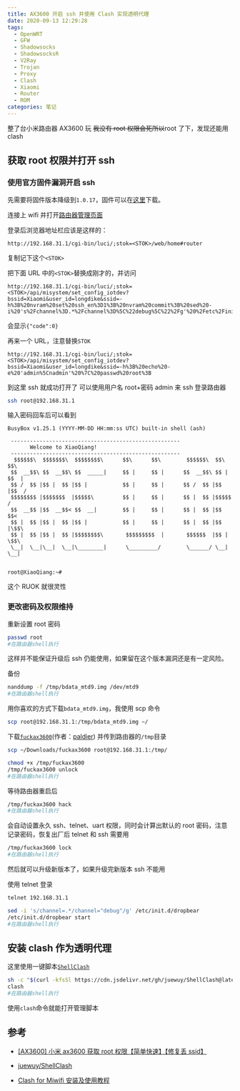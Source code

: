 ```yaml
---
title: AX3600 开启 ssh 并使用 Clash 实现透明代理
date: 2020-09-13 12:29:28
tags:
  - OpenWRT
  - GFW
  - Shadowsocks
  - ShadowsocksR
  - V2Ray
  - Trojan
  - Proxy
  - Clash
  - Xiaomi
  - Router
  - ROM
categories: 笔记
---
```


整了台小米路由器 AX3600 玩 ~~我没有 root 权限会死所以~~root 了下，发现还能用 clash

<!-- more -->

## 获取 root 权限并打开 ssh

### 使用官方固件漏洞开启 ssh

先需要将固件版本降级到`1.0.17`，固件可以在[这里](https://drive.google.com/drive/folders/1tIjKMNSSrkYm8vBGmk-gPTjTrYuREGLt)下载。

连接上 wifi 并打开[路由器管理页面](http://192.168.31.1/)

登录后浏览器地址栏应该是这样的：

```text
http://192.168.31.1/cgi-bin/luci/;stok=<STOK>/web/home#router
```

复制记下这个`<STOK>`

把下面 URL 中的`<STOK>`替换成刚才的，并访问

```text
http://192.168.31.1/cgi-bin/luci/;stok=<STOK>/api/misystem/set_config_iotdev?bssid=Xiaomi&user_id=longdike&ssid=-h%3B%20nvram%20set%20ssh_en%3D1%3B%20nvram%20commit%3B%20sed%20-i%20's%2Fchannel%3D.*%2Fchannel%3D%5C%22debug%5C%22%2Fg'%20%2Fetc%2Finit.d%2Fdropbear%3B%20%2Fetc%2Finit.d%2Fdropbear%20start%3B
```

会显示`{"code":0}`

再来一个 URL，注意替换`STOK`

```text
http://192.168.31.1/cgi-bin/luci/;stok=<STOK>/api/misystem/set_config_iotdev?bssid=Xiaomi&user_id=longdike&ssid=-h%3B%20echo%20-e%20'admin%5Cnadmin'%20%7C%20passwd%20root%3B
```

到这里 ssh 就成功打开了
可以使用用户名 root+密码 admin 来 ssh 登录路由器

```sh
ssh root@192.168.31.1
```

输入密码回车后可以看到

```text
BusyBox v1.25.1 (YYYY-MM-DD HH:mm:ss UTC) built-in shell (ash)

 -----------------------------------------------------
       Welcome to XiaoQiang!
 -----------------------------------------------------
  $$$$$$\  $$$$$$$\  $$$$$$$$\      $$\      $$\        $$$$$$\  $$\   $$\
 $$  __$$\ $$  __$$\ $$  _____|     $$ |     $$ |      $$  __$$\ $$ | $$  |
 $$ /  $$ |$$ |  $$ |$$ |           $$ |     $$ |      $$ /  $$ |$$ |$$  /
 $$$$$$$$ |$$$$$$$  |$$$$$\         $$ |     $$ |      $$ |  $$ |$$$$$  /
 $$  __$$ |$$  __$$< $$  __|        $$ |     $$ |      $$ |  $$ |$$  $$<
 $$ |  $$ |$$ |  $$ |$$ |           $$ |     $$ |      $$ |  $$ |$$ |\$$\
 $$ |  $$ |$$ |  $$ |$$$$$$$$\       $$$$$$$$$  |       $$$$$$  |$$ | \$$\
 \__|  \__|\__|  \__|\________|      \_________/        \______/ \__|  \__|


root@XiaoQiang:~#
```

这个 RUOK 就很灵性

### 更改密码及权限维持

重新设置 root 密码

```sh
passwd root
#在路由器shell执行
```

这样并不能保证升级后 ssh 仍能使用，如果留在这个版本漏洞还是有一定风险。

备份

```sh
nanddump -f /tmp/bdata_mtd9.img /dev/mtd9
#在路由器shell执行
```

用你喜欢的方式下载`bdata_mtd9.img`，我使用 scp 命令

```sh
scp root@192.168.31.1:/tmp/bdata_mtd9.img ~/
```

下载[`fuckax3600`](https://cdn.jsdelivr.net/gh/Misaka13514/asset@main/blog/_posts/ax3600-ssh-clash/fuckax3600)(作者：[paldier](https://www.right.com.cn/forum/space-uid-194813.html)) 并传到路由器的`/tmp`目录

```sh
scp ~/Downloads/fuckax3600 root@192.168.31.1:/tmp/
```

```sh
chmod +x /tmp/fuckax3600
/tmp/fuckax3600 unlock
#在路由器shell执行
```

等待路由器重启后

```sh
/tmp/fuckax3600 hack
#在路由器shell执行
```

会自动设置永久 ssh、telnet、uart 权限，同时会计算出默认的 root 密码，注意记录密码，恢复出厂后 telnet 和 ssh 需要用

```sh
/tmp/fuckax3600 lock
#在路由器shell执行
```

然后就可以升级新版本了，如果升级完新版本 ssh 不能用

使用 telnet 登录

```sh
telnet 192.168.31.1
```

```sh
sed -i 's/channel=.*/channel="debug"/g' /etc/init.d/dropbear
/etc/init.d/dropbear start
#在路由器shell执行
```

## 安装 clash 作为透明代理

这里使用一键脚本[`ShellClash`](https://github.com/juewuy/ShellClash)

```sh
sh -c "$(curl -kfsSl https://cdn.jsdelivr.net/gh/juewuy/ShellClash@latest/install.sh)" && source /etc/profile &> /dev/null
clash
#在路由器shell执行
```

使用`clash`命令就能打开管理脚本

## 参考

- [[AX3600] 小米 ax3600 获取 root 权限【简单快速】【修复丢 ssid】](https://www.right.com.cn/forum/forum.php?mod=viewthread&tid=4046020)

- [juewuy/ShellClash](https://github.com/juewuy/ShellClash)

- [Clash for Miwifi 安装及使用教程](https://juewuy.github.io/post/clash-for-miwifi-an-zhuang-ji-shi-yong-jiao-cheng/)
